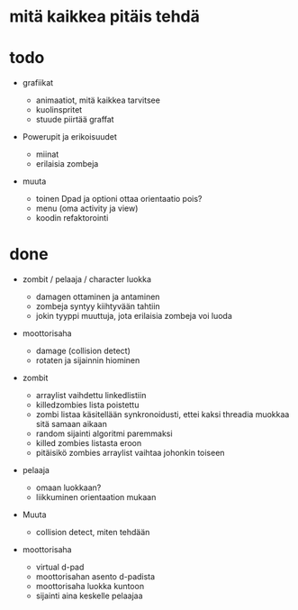 # mitä kaikkea pitäis tehdä

# todo #

  * grafiikat
    * animaatiot, mitä kaikkea tarvitsee
    * kuolinspritet
    * stuude piirtää graffat

  * Powerupit ja erikoisuudet
    * miinat
    * erilaisia zombeja

  * muuta
    * toinen Dpad ja optioni ottaa orientaatio pois?
    * menu (oma activity ja view)
    * koodin refaktorointi


# done #

  * zombit / pelaaja / character luokka
    * damagen ottaminen ja antaminen
    * zombeja syntyy kiihtyvään tahtiin
    * jokin tyyppi muuttuja, jota erilaisia zombeja voi luoda
  * moottorisaha
    * damage (collision detect)
    * rotaten ja sijainnin hiominen
  * zombit
    * arraylist vaihdettu linkedlistiin
    * killedzombies lista poistettu
    * zombi listaa käsitellään synkronoidusti, ettei kaksi threadia muokkaa sitä samaan aikaan
    * random sijainti algoritmi paremmaksi
    * killed zombies listasta eroon
    * pitäisikö zombies arraylist vaihtaa johonkin toiseen

  * pelaaja
    * omaan luokkaan?
    * liikkuminen orientaation mukaan

  * Muuta
    * collision detect, miten tehdään

  * moottorisaha
    * virtual d-pad
    * moottorisahan asento d-padista
    * moottorisaha luokka kuntoon
    * sijainti aina keskelle pelaajaa
